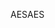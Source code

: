 <span data-ttu-id="c8c34-101">AES</span><span class="sxs-lookup"><span data-stu-id="c8c34-101">AES</span></span>